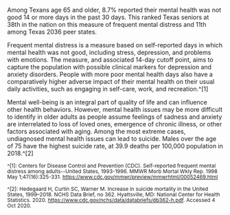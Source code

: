 Among Texans age 65 and older, 8.7% reported their mental health was not good 14 or more days in the past 30 days. This ranked Texas seniors at 38th in the nation on this measure of frequent mental distress and 11th among Texas 2036 peer states. 

Frequent mental distress is a measure based on self-reported days in which mental health was not good, including stress, depression, and problems with emotions. The measure, and associated 14-day cutoff point, aims to capture the population with possible clinical markers for depression and anxiety disorders. People with more poor mental health days also have a comparatively higher adverse impact of their mental health on their usual daily activities, such as engaging in self-care, work, and recreation.^[1]

Mental well-being is an integral part of quality of life and can influence other health behaviors. However, mental health issues may be more difficult to identify in older adults as people assume feelings of sadness and anxiety are interrelated to loss of loved ones, emergence of chronic illness, or other factors associated with aging. Among the most extreme cases, undiagnosed mental health issues can lead to suicide. Males over the age of 75 have the highest suicide rate, at 39.9 deaths per 100,000 population in 2018.^[2]  

<span style="font-size:12px; line-height:1.1 !important">^[1]: Centers for Disease Control and Prevention (CDC). Self-reported frequent mental distress among adults--United States, 1993-1996. MMWR Morb Mortal Wkly Rep. 1998 May 1;47(16):325-331. https://www.cdc.gov/mmwr/preview/mmwrhtml/00052469.html

<span style="font-size:12px; line-height:1.1 !important">^[2]: Hedegaard H, Curtin SC, Warner M. Increase in suicide mortality in the United States, 1999–2018. NCHS Data Brief, no 362. Hyattsville, MD: National Center for Health Statistics. 2020.  https://www.cdc.gov/nchs/data/databriefs/db362-h.pdf. Accessed 4 Oct 2020. 